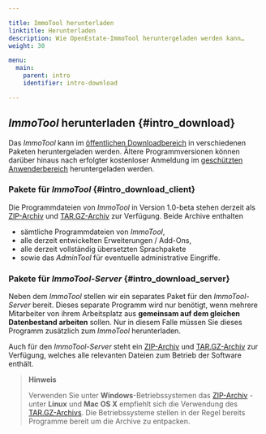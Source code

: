 ```yaml
---

title: ImmoTool herunterladen
linktitle: Herunterladen
description: Wie OpenEstate-ImmoTool heruntergeladen werden kann…
weight: 30

menu:
  main:
    parent: intro
    identifier: intro-download

---
```


## *ImmoTool* herunterladen {#intro_download}

Das *ImmoTool* kann im [öffentlichen Downloadbereich](http://de.openestate.org/downloads/) in verschiedenen Paketen heruntergeladen werden. Ältere Programmversionen können darüber hinaus nach erfolgter kostenloser Anmeldung im [geschützten Anwenderbereich](http://dev.openestate.org/applications/) heruntergeladen werden.


### Pakete für *ImmoTool* {#intro_download_client}

Die Programmdateien von *ImmoTool* in Version 1.0-beta stehen derzeit als [ZIP-Archiv](http://de.wikipedia.org/wiki/ZIP-Dateiformat) und [TAR.GZ-Archiv](http://de.wikipedia.org/wiki/Tar) zur Verfügung. Beide Archive enthalten

- sämtliche Programmdateien von *ImmoTool*,
- alle derzeit entwickelten Erweiterungen / Add-Ons,
- alle derzeit vollständig übersetzten Sprachpakete
- sowie das *AdminTool* für eventuelle administrative Eingriffe.


### Pakete für *ImmoTool-Server* {#intro_download_server}

Neben dem *ImmoTool* stellen wir ein separates Paket für den *ImmoTool-Server* bereit. Dieses separate Programm wird nur benötigt, wenn mehrere Mitarbeiter von ihrem Arbeitsplatz aus **gemeinsam auf dem gleichen Datenbestand arbeiten** sollen. Nur in diesem Falle müssen Sie dieses Programm zusätzlich zum *ImmoTool* herunterladen.

Auch für den *ImmoTool-Server* steht ein [ZIP-Archiv](http://de.wikipedia.org/wiki/ZIP-Dateiformat) und [TAR.GZ-Archiv](http://de.wikipedia.org/wiki/Tar) zur Verfügung, welches alle relevanten Dateien zum Betrieb der Software enthält.


> **Hinweis**
>
> Verwenden Sie unter **Windows**-Betriebssystemen das [ZIP-Archiv](http://de.wikipedia.org/wiki/ZIP-Dateiformat) - unter **Linux** und **Mac OS X** empfiehlt sich die Verwendung des [TAR.GZ-Archivs](http://de.wikipedia.org/wiki/Tar). Die Betriebssysteme stellen in der Regel bereits Programme bereit um die Archive zu entpacken.
